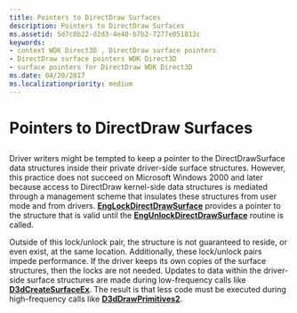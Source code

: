 ```yaml
---
title: Pointers to DirectDraw Surfaces
description: Pointers to DirectDraw Surfaces
ms.assetid: 5d7c8b22-d2d3-4e40-b7b2-7277e051812c
keywords:
- context WDK Direct3D , DirectDraw surface pointers
- DirectDraw surface pointers WDK Direct3D
- surface pointers for DirectDraw WDK Direct3D
ms.date: 04/20/2017
ms.localizationpriority: medium
---
```


# Pointers to DirectDraw Surfaces


## <span id="ddk_pointers_to_directdraw_surfaces_gg"></span><span id="DDK_POINTERS_TO_DIRECTDRAW_SURFACES_GG"></span>


Driver writers might be tempted to keep a pointer to the DirectDrawSurface data structures inside their private driver-side surface structures. However, this practice does not succeed on Microsoft Windows 2000 and later because access to DirectDraw kernel-side data structures is mediated through a management scheme that insulates these structures from user mode and from drivers. [**EngLockDirectDrawSurface**](https://docs.microsoft.com/windows/desktop/api/winddi/nf-winddi-englockdirectdrawsurface) provides a pointer to the structure that is valid until the [**EngUnlockDirectDrawSurface**](https://docs.microsoft.com/windows/desktop/api/winddi/nf-winddi-engunlockdirectdrawsurface) routine is called.

Outside of this lock/unlock pair, the structure is not guaranteed to reside, or even exist, at the same location. Additionally, these lock/unlock pairs impede performance. If the driver keeps its own copies of the surface structures, then the locks are not needed. Updates to data within the driver-side surface structures are made during low-frequency calls like [**D3dCreateSurfaceEx**](https://docs.microsoft.com/windows/desktop/api/ddrawint/nc-ddrawint-pdd_createsurfaceex). The result is that less code must be executed during high-frequency calls like [**D3dDrawPrimitives2**](https://docs.microsoft.com/windows-hardware/drivers/ddi/d3dhal/nc-d3dhal-lpd3dhal_drawprimitives2cb).

 

 





